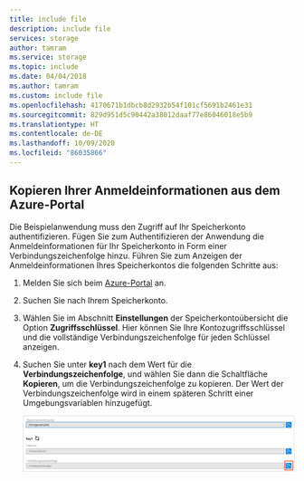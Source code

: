 ```yaml
---
title: include file
description: include file
services: storage
author: tamram
ms.service: storage
ms.topic: include
ms.date: 04/04/2018
ms.author: tamram
ms.custom: include file
ms.openlocfilehash: 4170671b1dbcb8d2932b54f101cf5691b2461e31
ms.sourcegitcommit: 829d951d5c90442a38012daaf77e86046018e5b9
ms.translationtype: HT
ms.contentlocale: de-DE
ms.lasthandoff: 10/09/2020
ms.locfileid: "86035866"
---
```

## <a name="copy-your-credentials-from-the-azure-portal"></a>Kopieren Ihrer Anmeldeinformationen aus dem Azure-Portal

Die Beispielanwendung muss den Zugriff auf Ihr Speicherkonto authentifizieren. Fügen Sie zum Authentifizieren der Anwendung die Anmeldeinformationen für Ihr Speicherkonto in Form einer Verbindungszeichenfolge hinzu. Führen Sie zum Anzeigen der Anmeldeinformationen Ihres Speicherkontos die folgenden Schritte aus:

1. Melden Sie sich beim [Azure-Portal](https://portal.azure.com) an.
2. Suchen Sie nach Ihrem Speicherkonto.
3. Wählen Sie im Abschnitt **Einstellungen** der Speicherkontoübersicht die Option **Zugriffsschlüssel**. Hier können Sie Ihre Kontozugriffsschlüssel und die vollständige Verbindungszeichenfolge für jeden Schlüssel anzeigen.
4. Suchen Sie unter **key1** nach dem Wert für die **Verbindungszeichenfolge**, und wählen Sie dann die Schaltfläche **Kopieren**, um die Verbindungszeichenfolge zu kopieren. Der Wert der Verbindungszeichenfolge wird in einem späteren Schritt einer Umgebungsvariablen hinzugefügt.

    ![Screenshot: Kopieren einer Verbindungszeichenfolge aus dem Azure-Portal](media/storage-copy-connection-string-portal/portal-connection-string.png)
